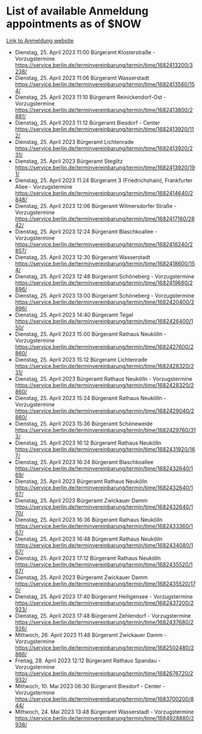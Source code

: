 # List of available Anmeldung appointments as of $NOW
[Link to Anmeldung website](https://service.berlin.de/terminvereinbarung/termin/tag.php?termin=1&anliegen[]=120686&dienstleisterlist=122210,122217,327316,122219,327312,122227,327314,122231,327346,122243,327348,122254,122252,329742,122260,329745,122262,329748,122271,327278,122273,327274,122277,327276,330436,122280,327294,122282,327290,122284,327292,122291,327270,122285,327266,122286,327264,122296,327268,150230,329760,122297,327286,122294,327284,122312,329763,122314,329775,122304,327330,122311,327334,122309,327332,317869,122281,327352,122279,329772,122283,122276,327324,122274,327326,122267,329766,122246,327318,122251,327320,122257,327322,122208,327298,122226,327300&herkunft=http%3A%2F%2Fservice.berlin.de%2Fdienstleistung%2F120686%2F)
- Dienstag, 25. April 2023 11:00 Bürgeramt Klosterstraße - Vorzugstermine https://service.berlin.de/terminvereinbarung/termin/time/1682413200/3238/
- Dienstag, 25. April 2023 11:06 Bürgeramt Wasserstadt https://service.berlin.de/terminvereinbarung/termin/time/1682413560/154/
- Dienstag, 25. April 2023 11:10 Bürgeramt Reinickendorf-Ost - Vorzugstermine https://service.berlin.de/terminvereinbarung/termin/time/1682413800/2881/
- Dienstag, 25. April 2023 11:12 Bürgeramt Biesdorf - Center https://service.berlin.de/terminvereinbarung/termin/time/1682413920/112/
- Dienstag, 25. April 2023  Bürgeramt Lichtenrade https://service.berlin.de/terminvereinbarung/termin/time/1682413920/231/
- Dienstag, 25. April 2023  Bürgeramt Steglitz https://service.berlin.de/terminvereinbarung/termin/time/1682413920/191/
- Dienstag, 25. April 2023 11:24 Bürgeramt 3 (Friedrichshain), Frankfurter Allee - Vorzugstermine https://service.berlin.de/terminvereinbarung/termin/time/1682414640/2848/
- Dienstag, 25. April 2023 12:06 Bürgeramt Wilmersdorfer Straße - Vorzugstermine https://service.berlin.de/terminvereinbarung/termin/time/1682417160/2842/
- Dienstag, 25. April 2023 12:24 Bürgeramt Blaschkoallee - Vorzugstermine https://service.berlin.de/terminvereinbarung/termin/time/1682418240/2857/
- Dienstag, 25. April 2023 12:30 Bürgeramt Wasserstadt https://service.berlin.de/terminvereinbarung/termin/time/1682418600/154/
- Dienstag, 25. April 2023 12:48 Bürgeramt Schöneberg - Vorzugstermine https://service.berlin.de/terminvereinbarung/termin/time/1682419680/2896/
- Dienstag, 25. April 2023 13:00 Bürgeramt Schöneberg - Vorzugstermine https://service.berlin.de/terminvereinbarung/termin/time/1682420400/2896/
- Dienstag, 25. April 2023 14:40 Bürgeramt Tegel https://service.berlin.de/terminvereinbarung/termin/time/1682426400/150/
- Dienstag, 25. April 2023 15:00 Bürgeramt Rathaus Neukölln - Vorzugstermine https://service.berlin.de/terminvereinbarung/termin/time/1682427600/2860/
- Dienstag, 25. April 2023 15:12 Bürgeramt Lichtenrade https://service.berlin.de/terminvereinbarung/termin/time/1682428320/231/
- Dienstag, 25. April 2023  Bürgeramt Rathaus Neukölln - Vorzugstermine https://service.berlin.de/terminvereinbarung/termin/time/1682428320/2860/
- Dienstag, 25. April 2023 15:24 Bürgeramt Rathaus Neukölln - Vorzugstermine https://service.berlin.de/terminvereinbarung/termin/time/1682429040/2860/
- Dienstag, 25. April 2023 15:36 Bürgeramt Schöneweide https://service.berlin.de/terminvereinbarung/termin/time/1682429760/313/
- Dienstag, 25. April 2023 16:12 Bürgeramt Rathaus Neukölln https://service.berlin.de/terminvereinbarung/termin/time/1682431920/167/
- Dienstag, 25. April 2023 16:24 Bürgeramt Blaschkoallee https://service.berlin.de/terminvereinbarung/termin/time/1682432640/169/
- Dienstag, 25. April 2023  Bürgeramt Rathaus Neukölln https://service.berlin.de/terminvereinbarung/termin/time/1682432640/167/
- Dienstag, 25. April 2023  Bürgeramt Zwickauer Damm https://service.berlin.de/terminvereinbarung/termin/time/1682432640/170/
- Dienstag, 25. April 2023 16:36 Bürgeramt Rathaus Neukölln https://service.berlin.de/terminvereinbarung/termin/time/1682433360/167/
- Dienstag, 25. April 2023 16:48 Bürgeramt Rathaus Neukölln https://service.berlin.de/terminvereinbarung/termin/time/1682434080/167/
- Dienstag, 25. April 2023 17:12 Bürgeramt Rathaus Neukölln https://service.berlin.de/terminvereinbarung/termin/time/1682435520/167/
- Dienstag, 25. April 2023  Bürgeramt Zwickauer Damm https://service.berlin.de/terminvereinbarung/termin/time/1682435520/170/
- Dienstag, 25. April 2023 17:40 Bürgeramt Heiligensee - Vorzugstermine https://service.berlin.de/terminvereinbarung/termin/time/1682437200/2923/
- Dienstag, 25. April 2023 17:48 Bürgeramt Zehlendorf - Vorzugstermine https://service.berlin.de/terminvereinbarung/termin/time/1682437680/2926/
- Mittwoch, 26. April 2023 11:48 Bürgeramt Zwickauer Damm - Vorzugstermine https://service.berlin.de/terminvereinbarung/termin/time/1682502480/2866/
- Freitag, 28. April 2023 12:12 Bürgeramt Rathaus Spandau - Vorzugstermine https://service.berlin.de/terminvereinbarung/termin/time/1682676720/2932/
- Mittwoch, 10. Mai 2023 08:30 Bürgeramt Biesdorf - Center - Vorzugstermine https://service.berlin.de/terminvereinbarung/termin/time/1683700200/844/
- Mittwoch, 24. Mai 2023 13:48 Bürgeramt Wasserstadt - Vorzugstermine https://service.berlin.de/terminvereinbarung/termin/time/1684928880/2938/
